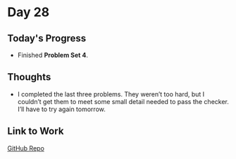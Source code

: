 # Day 28

## Today's Progress
- Finished **Problem Set 4**.

## Thoughts
- I completed the last three problems. They weren’t too hard, but I couldn’t get them to meet some small detail needed to pass the checker. I’ll have to try again tomorrow.

## Link to Work
[GitHub Repo](https://github.com/V-Paritosh/CS50-Python)